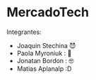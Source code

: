 # MercadoTech
Integrantes:
- Joaquin Stechina :smiling_imp:
- Paola Myroniuk : :smiling_face_with_three_hearts:
- Jonatan Bordon  : :nerd_face:
- Matias Aplanalp :D

